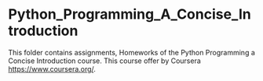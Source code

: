 # Python_Programming_A_Concise_Introduction
This folder contains assignments, Homeworks of the Python Programming a Concise Introduction course. This course offer by Coursera https://www.coursera.org/. 
